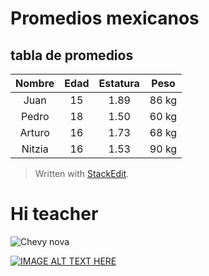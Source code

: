 # Promedios mexicanos
## tabla de promedios
| Nombre | Edad | Estatura |  Peso |
|:------:|:----:|:--------:|:-----:|
|  Juan  |  15  |   1.89   | 86 kg |
|  Pedro |  18  |   1.50   | 60 kg |
| Arturo |  16  |   1.73   | 68 kg |
| Nitzia |  16  |   1.53   | 90 kg |

> Written with [StackEdit](https://stackedit.io/).
# Hi teacher
![Chevy nova](http://st.hotrod.com/uploads/sites/21/2015/08/1969-chevy-nova-12.jpg?interpolation=lanczos-none&fit=around%7C660%3A440)

[![IMAGE ALT TEXT HERE](https://img.youtube.com/vi/kLpH1nSLJSs/0.jpg)](https://www.youtube.com/watch?v=kLpH1nSLJSs)
